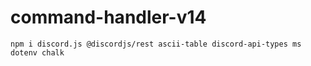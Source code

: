 # command-handler-v14
```
npm i discord.js @discordjs/rest ascii-table discord-api-types ms dotenv chalk
```
